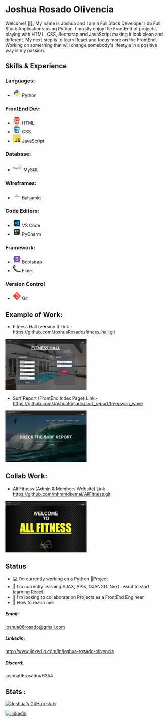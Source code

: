 # Joshua Rosado Olivencia
Welcome! 🤙🏽, My name is Joshua and I am a Full Stack Developer
I do Full Stack Applications using Python. I mostly enjoy the FrontEnd of projects, playing with HTML, CSS, Bootstrap and JavaScript making it look clean and different. My next step is to learn React and focus more on the FrontEnd. Working on something that will change somebody's lifestyle in a positive way is my passion.

## Skills & Experience 
### Languages:
*  <img src="https://github.com/JoshuaRosado/JoshuaRosado/blob/main/python-original.svg" width="25"/> Python
### FrontEnd Dev:
*  <img src="https://github.com/JoshuaRosado/JoshuaRosado/blob/main/html5-original-wordmark.svg" width="25"/> HTML 
*  <img src="https://github.com/JoshuaRosado/JoshuaRosado/blob/main/css3-original-wordmark.svg" width="25"/> CSS
*  <img src="https://github.com/JoshuaRosado/JoshuaRosado/blob/main/javascript-original.svg" width="25"/> JavaScript
### Database:
*  <img src="https://github.com/JoshuaRosado/JoshuaRosado/blob/main/mysql-original-wordmark.svg" width="30"/> MySQL
### Wireframes:
*  <img src="https://github.com/JoshuaRosado/JoshuaRosado/blob/main/Balsamiq-logo-resized.jpg" width="25"/> Balsamiq
### Code Editors:
*  <img src="https://github.com/JoshuaRosado/JoshuaRosado/blob/main/png-transparent-microsoft-visual-studio-code-alt-macos-bigsur-icon-thumbnail.png" width="25"/> VS Code
*  <img src="https://github.com/JoshuaRosado/JoshuaRosado/blob/main/pycharm.png" width="25"/> PyCharm

### Framework:
*  <img src="https://github.com/JoshuaRosado/JoshuaRosado/blob/main/bootstrap-plain-wordmark.svg" width="25"/> Bootstrap
*  <img src="https://github.com/JoshuaRosado/JoshuaRosado/blob/main/pocoo_flask-icon.svg" width="25"/> Flask

### Version Control
*  <img src="https://github.com/JoshuaRosado/JoshuaRosado/blob/main/git-scm-icon.svg" width="25"/> Git

## Example of Work:
* Fitness Hall (version I)
  Link - https://github.com/JoshuaRosado/fitness_hall.git 
<img src="https://github.com/JoshuaRosado/JoshuaRosado/blob/main/gif.webp" width="256"/>

* Surf Report (FrontEnd Index Page)
Link - https://github.com/JoshuaRosado/surf_report/tree/sync_wave
<img src="https://github.com/JoshuaRosado/JoshuaRosado/blob/main/surf.webp" width="256"/>

## Collab Work:
* All Fitness (Admin & Members Website)
Link - https://github.com/mhmmdkemal/AllFitness.git
<img src="https://github.com/JoshuaRosado/JoshuaRosado/blob/main/all_fitness.webp" width="256"/>



## Status
* 💻 I’m currently working on a Python 🌳Project 
* 🧠 I’m currently learning AJAX, APIs, DJANGO. Next I want to start learning React.
* 👥 I’m looking to collaborate on Projects as a FrontEnd Engineer 
* 📲 How to reach me: 
##### Email:
joshua06rosado@gmail.com  

##### Linkedin:
http://www.linkedin.com/in/joshua-rosado-olivencia

##### Discord:
joshua06rosado#6354


## Stats :
[![Joshua's GitHub stats](https://github-readme-stats.vercel.app/api?username=JoshuaRosado)](https://github.com/anuraghazra/github-readme-stats)


[<img src='https://cdn.jsdelivr.net/npm/simple-icons@3.0.1/icons/linkedin.svg' alt='linkedin' height='40'>](https://www.linkedin.com/in/www.linkedin.com/in/joshua-rosado-olivencia/)  

